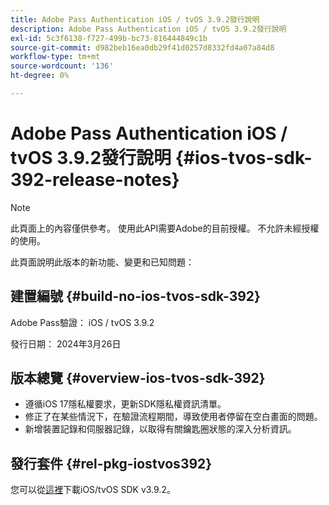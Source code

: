 ```yaml
---
title: Adobe Pass Authentication iOS / tvOS 3.9.2發行說明
description: Adobe Pass Authentication iOS / tvOS 3.9.2發行說明
exl-id: 5c3f6138-f727-499b-bc73-816444849c1b
source-git-commit: d982beb16ea0db29f41d0257d8332fd4a07a84d8
workflow-type: tm+mt
source-wordcount: '136'
ht-degree: 0%

---
```


# Adobe Pass Authentication iOS / tvOS 3.9.2發行說明 {#ios-tvos-sdk-392-release-notes}

>[!NOTE]
>
>此頁面上的內容僅供參考。 使用此API需要Adobe的目前授權。 不允許未經授權的使用。

此頁面說明此版本的新功能、變更和已知問題：

## 建置編號 {#build-no-ios-tvos-sdk-392}

Adobe Pass驗證： iOS / tvOS 3.9.2

發行日期： 2024年3月26日


## 版本總覽 {#overview-ios-tvos-sdk-392}

* 遵循iOS 17隱私權要求，更新SDK隱私權資訊清單。
* 修正了在某些情況下，在驗證流程期間，導致使用者停留在空白畫面的問題。
* 新增裝置記錄和伺服器記錄，以取得有關鑰匙圈狀態的深入分析資訊。


## 發行套件 {#rel-pkg-iostvos392}

您可以從[這裡](https://tve.zendesk.com/hc/en-us/articles/204963209-iOS-tvOS-Native-AccessEnabler-Library)下載iOS/tvOS SDK v3.9.2。
